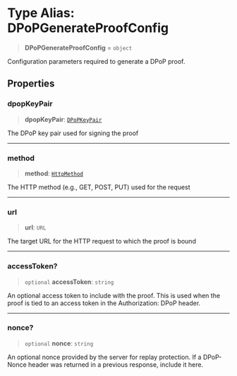 # Type Alias: DPoPGenerateProofConfig

> **DPoPGenerateProofConfig** = `object`

Configuration parameters required to generate a DPoP proof.

## Properties

### dpopKeyPair

> **dpopKeyPair**: [`DPoPKeyPair`](DPoPKeyPair.md)

The DPoP key pair used for signing the proof

***

### method

> **method**: [`HttpMethod`](HttpMethod.md)

The HTTP method (e.g., GET, POST, PUT) used for the request

***

### url

> **url**: `URL`

The target URL for the HTTP request to which the proof is bound

***

### accessToken?

> `optional` **accessToken**: `string`

An optional access token to include with the proof.
This is used when the proof is tied to an access token in the Authorization: DPoP header.

***

### nonce?

> `optional` **nonce**: `string`

An optional nonce provided by the server for replay protection.
If a DPoP-Nonce header was returned in a previous response, include it here.

